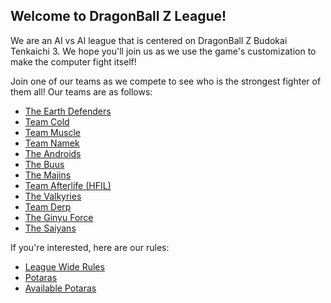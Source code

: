 
## Welcome to DragonBall Z League!

We are an AI vs AI league that is centered on DragonBall Z Budokai Tenkaichi 3. We hope you'll join us as we use the game's customization to make the computer fight itself! 

Join one of our teams as we compete to see who is the strongest fighter of them all! Our teams are as follows:

- [The Earth Defenders](./teams/earthDefenders.md)
- [Team Cold](./teams/cold.md)
- [Team Muscle](./teams/muscle.md)
- [Team Namek](./teams/namek.md)
- [The Androids](./teams/androids.md)
- [The Buus](./teams/buus.md)
- [The Majins](./teams/majins.md)
- [Team Afterlife (HFIL)](./teams/hfil.md)
- [The Valkyries](./teams/valkyries.md)
- [Team Derp](./teams/derp.md)
- [The Ginyu Force](./teams/ginyu.md)
- [The Saiyans](./teams/saiyans.md)

If you're interested, here are our rules:

- [League Wide Rules](./rules/leagueWide.md)
- [Potaras](./rules/potaras.md)
- [Available Potaras](./rules/legalPotaras.md)

